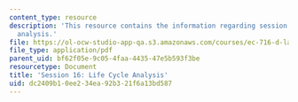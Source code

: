 ```yaml
---
content_type: resource
description: 'This resource contains the information regarding session 16: Life cycle
  analysis.'
file: https://ol-ocw-studio-app-qa.s3.amazonaws.com/courses/ec-716-d-lab-waste-fall-2015/dc2409b10ee234ea92b321f6a13bd587_MITEC_716F15_Session16.pdf
file_type: application/pdf
parent_uid: bf62f05e-9c05-4faa-4435-47e5b593f3be
resourcetype: Document
title: 'Session 16: Life Cycle Analysis'
uid: dc2409b1-0ee2-34ea-92b3-21f6a13bd587
---
```

